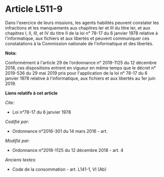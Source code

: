 # Article L511-9

Dans l'exercice de leurs missions, les agents habilités peuvent constater les infractions et les manquements aux chapitres
Ier et III du titre Ier, et aux chapitres I, II, III, et IV du titre II de la loi n° 78-17 du 6 janvier 1978 relative à
l'informatique, aux fichiers et aux libertés et peuvent communiquer ces constatations à la Commission nationale de
l'informatique et des libertés.

**Nota:**

Conformément à l'article 29 de l’ordonnance n° 2018-1125 du 12 décembre 2018, ces dispositions entrent en vigueur en même
temps que le décret n° 2019-536 du 29 mai 2019 pris pour l'application de la loi n° 78-17 du 6 janvier 1978 relative à
l'informatique, aux fichiers et aux libertés au 1er juin 2019.

**Liens relatifs à cet article**

_Cite_:

  - Loi n°78-17 du 6 janvier 1978

_Codifié par_:

  - Ordonnance n°2016-301 du 14 mars 2016 - art.

_Modifié par_:

  - Ordonnance n°2018-1125 du 12 décembre 2018 - art. 4

_Anciens textes_:

  - Code de la consommation - art. L141-1, VI (Ab)
